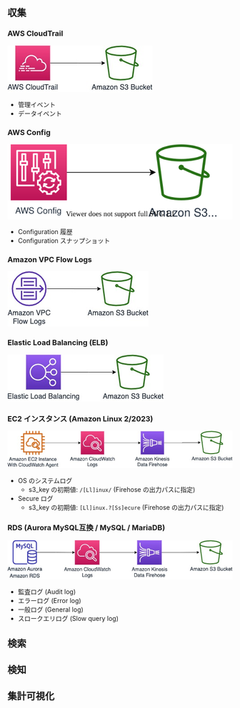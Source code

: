 ## 収集
### AWS CloudTrail

![CloudTrail to S3](images/cloudtrail-to-s3.jpg)

* 管理イベント
* データイベント

### AWS Config

![Config to S3](images/log-source-config-to-s3.svg)

* Configuration 履歴
* Configuration スナップショット

### Amazon VPC Flow Logs

![VPC flog logs to S3](images/vpc-to-s3.jpg)

### Elastic Load Balancing (ELB)

![elb to S3](images/elb-to-s3.jpg)


### EC2 インスタンス (Amazon Linux 2/2023)

![Amazon Linux 2 to S3](images/al2-to-s3.jpg)

* OS のシステムログ
  * s3_key の初期値: `/[Ll]inux/` (Firehose の出力パスに指定)
* Secure ログ
  * s3_key の初期値: `[Ll]inux.?[Ss]ecure` (Firehose の出力パスに指定)

### RDS (Aurora MySQL互換 / MySQL / MariaDB)

![MySQL to S3](images/mysql-to-s3.jpg)

* 監査ログ (Audit log)
* エラーログ (Error log)
* 一般ログ (General log)
* スロークエリログ (Slow query log)


## 検索

## 検知

## 集計可視化
